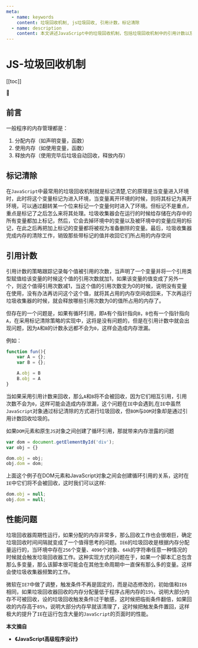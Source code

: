 ```yaml
---
meta:
  - name: keywords
    content: 垃圾回收机制, js垃圾回收, 引用计数，标记清除
  - name: description
    content: 本文讲述JavaScript中的垃圾回收机制，包括垃圾回收机制中的引用计数以及标记清除。
---
```


# JS-垃圾回收机制

[[toc]]

:horse: 

## 前言

一般程序的内存管理都是：

1. 分配内存（如声明变量，函数）
2. 使用内存（如使用变量，函数）
3. 释放内存（使用完毕后垃圾自动回收，释放内存）


## 标记清除

在`JavaScript`中最常用的垃圾回收机制就是标记清楚,它的原理是当变量进入环境时，此时将这个变量标记为进入环境，当变量离开环境的时候，则将其标记为离开环境，可以通过翻转某一个位来标记一个变量何时进入了环境。但标记不是重点，重点是标记了之后怎么来将其处理。垃圾收集器会在运行的时候给存储在内存中的所有变量都加上标记，然后，它会去掉环境中的变量以及被环境中的变量应用的标记，在此之后再把加上标记的变量都将被视为准备删除的变量。最后，垃圾收集器完成内存的清除工作，销毁那些带标记的值并收回它们所占用的内存空间
 

## 引用计数

引用计数的策略跟踪记录每个值被引用的次数，当声明了一个变量并将一个引用类型赋值给该变量的时候这个值的引用次数就加1，如果该变量的值变成了另外一个，则这个值得引用次数减1，当这个值的引用次数变为0的时候，说明没有变量在使用，没有办法再访问这个这个值，就将其占用的内存空间收回来，下次再运行垃圾收集器的时候，就会释放哪些引用次数为0的值所占用的内存了。

但存在的一个问题是，如果有循环引用，即`A`有个指针指向`B`，`B`也有一个指针指向`A`，在采用标记清除策略的实现中，这将是没有问题的，但是在引用计数中就会出现问题，因为`A`和`B`的计数永远都不会为`0`，这样会造成内存泄漏。

例如：

```js
function fun(){
    var A = {};
    var B = {};

    A.obj = B
    B.obj = A
}
```

当如果采用引用计数来回收，那么`A`和`B`将不会被回收，因为它们相互引用，引用次数不会为`0`，这样可能会造成内存泄漏，这个问题在`IE`中会遇到,在`IE`中虽然`JavaScript`对象通过标记清除的方式进行垃圾回收，但`BOM`与`DOM`对象却是通过引用计数回收垃圾的。

如果`DOM`元素和原生`JS`对象之间创建了循环引用，那就带来内存泄露的问题

```js
var dom = document.getElementById('div');
var obj = {}

dom.obj = obj;
obj.dom = dom;
```

上面这个例子在DOM元素和JavaScript对象之间会创建循环引用的关系，这时在`IE`中它们将不会被回收，这时我们可以这样:

```js
dom.obj = null;
obj.dom = null;
```


## 性能问题

垃圾回收器周期性运行，如果分配的内存非常多，那么回收工作也会很艰巨，确定垃圾回收时间间隔就变成了一个值得思考的问题。`IE6`的垃圾回收是根据内存分配量运行的，当环境中存在`256`个变量、`4096`个对象、`64k`的字符串任意一种情况的时候就会触发垃圾回收器工作。这种实现方式的问题在于，如果一个脚本汇总包含那么多变量，那么该脚本很可能会在其他生命周期中一直保有那么多的变量。这样会使垃圾收集器频繁的工作。

微软在`IE7`中做了调整，触发条件不再是固定的，而是动态修改的，初始值和`IE6`相同，如果垃圾回收器回收的内存分配量低于程序占用内存的`15%`，说明大部分内存不可被回收，设的垃圾回收触发条件过于敏感，这时候把临街条件翻倍，如果回收的内存高于`85%`，说明大部分内存早就该清理了，这时候把触发条件置回，这样极大的提升了`IE`在运行包含大量的`JavaScript`的页面时的性能。



**本文摘自**

-  **《JavaScript高级程序设计》**